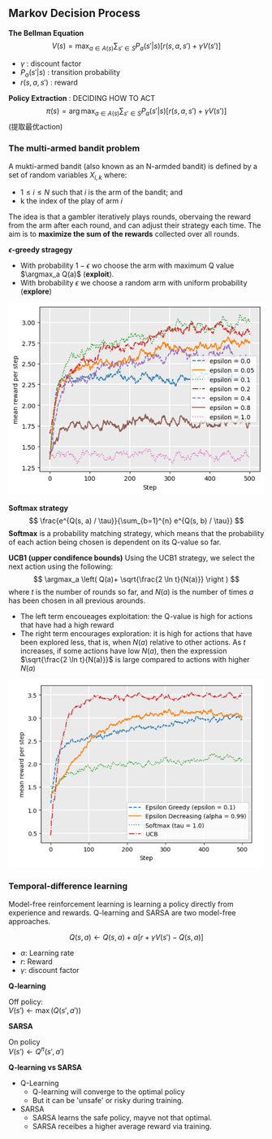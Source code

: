 ## Markov Decision Process

**The Bellman Equation**
$$
V(s) = \max_{a \in A(s)} \sum_{s' \in S} P_a(s'|s) [r(s, a, s') + \gamma V(s')]
$$
- $\gamma$ : discount factor
- $P_a(s'|s)$ : transition probability
- $r(s, a, s')$ : reward

**Policy Extraction** : DECIDING HOW TO ACT
$$
\pi(s) = \arg \max_{a \in A(s)} \sum_{s' \in S} P_a(s'|s) [r(s, a, s') + \gamma V(s')]
$$
(提取最优action)

### The multi-armed bandit problem
A mukti-armed bandit (also known as an N-armded bandit) is defined by a set of random variables $X_{i,k}$ where:
- $1 \leq i \leq N$ such that $i$ is the arm of the bandit; and 
- k the index of the play of arm $i$

The idea is that a gambler iteratively plays rounds, obervaing the reward from the arm after each round, and can adjust their strategy each time. The aim is to **maximize the sum of the rewards** collected over all rounds.

**$\epsilon$-greedy stragegy**
- With probability $1-\epsilon$ wo choose the arm with maximum Q value $\argmax_a Q(a)$
(**exploit**).
- With brobability $\epsilon$ we choose a random arm with uniform probability (**explore**)

![alt text](image-3.png)

**Softmax strategy**
$$
\frac{e^{Q(s, a) / \tau}}{\sum_{b=1}^{n} e^{Q(s, b) / \tau}}
$$
**Softmax** is a probability matching strategy, which means that the probability of each action being chosen is dependent on its Q-value so far.

**UCB1 (upper condifence bounds)**
Using the UCB1 strategy, we select the next action using the following:
$$
\argmax_a \left( Q(a)+ \sqrt{\frac{2 \ln t}{N(a)}} \right )
$$
where $t$ is the number of rounds so far, and $N(a)$ is the number of times $a$ has been chosen in all previous arounds.
- The left term encoueages exploitation: the Q-value is high for actions that have had a high reward
- The right term encourages exploration: it is high for actions that have been explored less, that is, when $N(a)$ relative to other actions. As $t$ increases, if some actions have low $N(a)$, then the expression $\sqrt{\frac{2 \ln t}{N(a)}}$ is large compared to actions with higher $N(a)$

![alt text](image-4.png)

### Temporal-difference learning
Model-free reinforcement learning is learning a policy directly from experience and rewards. Q-learning and SARSA are two model-free approaches.


$$
Q(s, a) \leftarrow Q(s, a) + \alpha [r + \gamma  V(s') - Q(s, a)]
$$
- $\alpha$: Learning rate
- $r$: Reward
- $\gamma$: discount factor


**Q-learning**

Off policy:\
$V(s') \leftarrow  \max{(Q(s', a'))}$

**SARSA**

On policy\
$V(s') \leftarrow Q^{\pi}(s', a')$

**Q-learning vs SARSA**
- Q-Learning
    - Q-learning will converge to the optimal policy
    - But it can be 'unsafe' or risky during training.
- SARSA
    - SARSA learns the safe policy, mayve not that optimal.
    - SARSA receibes a higher average reward via training.
